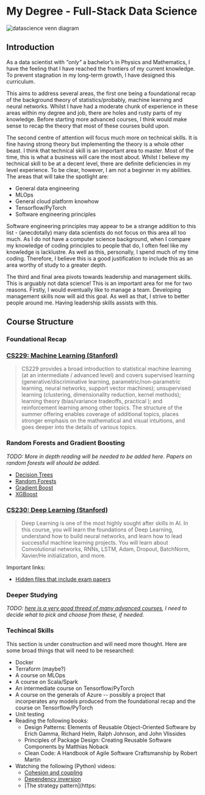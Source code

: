 # My Degree - Full-Stack Data Science

![datascience venn diagram](./images/data_science_venn_diagram.png)

## Introduction

  As a data scientist with *"only"* a bachelor’s in Physics and Mathematics, I have the feeling that I have reached the frontiers of my current knowledge. To prevent stagnation in my long-term growth, I have designed this curriculum.

This aims to address several areas, the first one being a foundational recap of the background theory of statistics/probably, machine learning and neural networks. Whilst I have had a moderate chunk of experience in these areas within my degree and job, there are holes and rusty parts of my knowledge. Before starting more advanced courses, I think would make sense to recap the theory that most of these courses build upon.

The second centre of attention will focus much more on technical skills. It is fine having strong theory but implementing the theory is a whole other beast. I think that technical skill is an important area to master. Most of the time, this is what a business will care the most about. Whilst I believe my technical skill to be at a decent level, there are definite deficiencies in my level experience. To be clear, however, I am not a beginner in my abilities. The areas that will take the spotlight are:
- General data engineering
- MLOps
- General cloud platform knowhow
- Tensorflow/PyTorch
- Software engineering principles

Software engineering principles may appear to be a strange addition to this list - (anecdotally) many data scientists do not focus on this area all too much. As I do not have a computer science background, when I compare my knowledge of coding principles to people that do, I often feel like my knowledge is lacklustre. As well as this, personally, I spend much of my time coding. Therefore, I believe this is a good justification to include this as an area worthy of study to a greater depth.

The third and final area pivots towards leadership and management skills. This is arguably not data science! This is an important area for me for two reasons. Firstly, I would eventually like to manage a team. Developing management skills now will aid this goal. As well as that, I strive to better people around me. Having leadership skills assists with this.

## Course Structure

### Foundational Recap

### [CS229: Machine Learning (Stanford)](https://cs229.stanford.edu/syllabus-summer2020.html)

> CS229 provides a broad introduction to statistical machine learning (at an intermediate / advanced level) and covers supervised learning (generative/discriminative learning, parametric/non-parametric learning, neural networks, support vector machines); unsupervised learning (clustering, dimensionality reduction, kernel methods); learning theory (bias/variance tradeoffs, practical ); and reinforcement learning among other topics. The structure of the summer offering enables coverage of additional topics, places stronger emphasis on the mathematical and visual intuitions, and goes deeper into the details of various topics.

### Random Forests and Gradient Boosting
*TODO: More in depth reading will be needed to be added here. Papers on random forests will should be added.*

- [Decision Trees](https://www.youtube.com/watch?v=q90UDEgYqeI)
- [Random Forests](https://www.youtube.com/playlist?list=PLblh5JKOoLUIE96dI3U7oxHaCAbZgfhHk)
- [Gradient Boost](https://www.youtube.com/playlist?list=PLblh5JKOoLUJjeXUvUE0maghNuY2_5fY6)
- [XGBoost](https://www.youtube.com/watch?v=GrJP9FLV3FE)

### [CS230: Deep Learning (Stanford)](https://cs230.stanford.edu/)

> Deep Learning is one of the most highly sought after skills in AI. In this course, you will learn the foundations of Deep Learning, understand how to build neural networks, and learn how to lead successful machine learning projects. You will learn about Convolutional networks, RNNs, LSTM, Adam, Dropout, BatchNorm, Xavier/He initialization, and more.

Important links:
- [Hidden files that include exam papers](https://cs230.stanford.edu/files/)

### Deeper Studying
*TODO: [here is a very good thread of many advanced courses](https://www.reddit.com/r/MachineLearning/comments/fdw0ax/d_advanced_courses_update), I need to decide what to pick and choose from these, if needed.*

### Techincal Skills

This section is under construction and will need more thought. Here are some broad things that will need to be researched:
- Docker
- Terraform (maybe?)
- A course on MLOps
- A course on Scala/Spark
- An intermediate course on Tensorflow/PyTorch
- A course on the generals of Azure -- possibly a project that incorperates any models produced from the foundational recap and the course on Tensorflow/PyTorch
- Unit testing
- Reading the following books:
  - Design Patterns: Elements of Reusable Object-Oriented Software by Erich Gamma, Richard Helm, Ralph Johnson, and John Vlissides
  - Principles of Package Design: Creating Reusable Software Components by Matthias Noback
  - Clean Code: A Handbook of Agile Software Craftsmanship by Robert Martin
- Watching the following (Python) videos:
  - [Cohesion and coupling](https://youtu.be/eiDyK_ofPPM)
  - [Dependency inversion](https://youtu.be/Kv5jhbSkqLE)
  - [The strategy pattern](https: